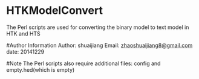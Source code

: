 HTKModelConvert
===============

The Perl scripts are used for converting the binary model to text model in HTK and HTS

#Author Information
Author: shuaijiang
Email:  zhaoshuaijiang8@gmail.com
date:   20141229

#Note
The Perl scripts also require additional files: config and empty.hed(which is empty)